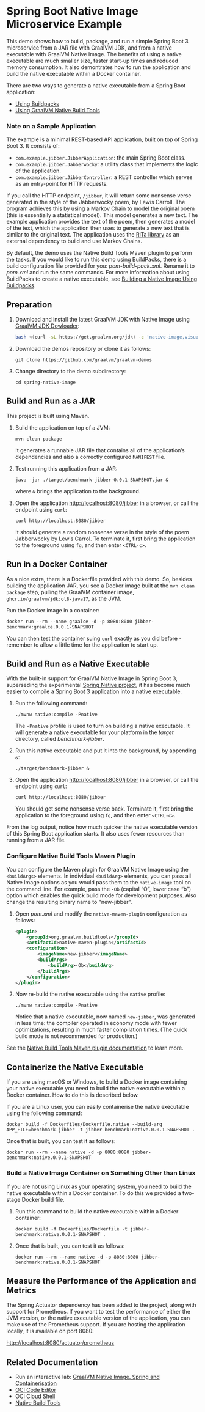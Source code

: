 # Spring Boot Native Image Microservice Example

This demo shows how to build, package, and run a simple Spring Boot 3 microservice from a JAR file with GraalVM JDK, and from a native executable with GraalVM Native Image. 
The benefits of using a native executable are much smaller size, faster start-up times and reduced memory consumption.
It also demontrates how to run the application and build the native executable within a Docker container. 

There are two ways to generate a native executable from a Spring Boot application:

- [Using Buildpacks](https://docs.spring.io/spring-boot/docs/3.0.0/reference/html/native-image.html#native-image.developing-your-first-application.buildpacks)
- [Using GraalVM Native Build Tools](https://graalvm.github.io/native-build-tools/latest/index.html)

### Note on a Sample Application

The example is a minimal REST-based API application, built on top of Spring Boot 3. It consists of:

- `com.example.jibber.JibberApplication`: the main Spring Boot class.
- `com.example.jibber.Jabberwocky`: a utility class that implements the logic of the application.
- `com.example.jibber.JibberController`: a REST controller which serves as an entry-point for HTTP requests.

If you call the HTTP endpoint, `/jibber`, it will return some nonsense verse generated in the style of the Jabberwocky poem, by Lewis Carroll. 
The program achieves this by using a Markov Chain to model the original poem (this is essentially a statistical model). 
This model generates a new text.
The example application provides the text of the poem, then generates a model of the text, which the application then uses to generate a new text that is similar to the original text. 
The application uses the [RiTa library](https://rednoise.org/rita/) as an external dependency to build and use Markov Chains.

By default, the demo uses the Native Build Tools Maven plugin to perform the tasks.
If you would like to run this demo using BuildPacks, there is a build configuration file provided for you: _pom-build-pack.xml_. Rename it to _pom.xml_ and run the same commands.
For more information about using BuildPacks to create a native executable, see [Building a Native Image Using Buildpacks](https://docs.spring.io/spring-boot/docs/3.0.0/reference/html/native-image.html#native-image.developing-your-first-application.buildpacks).

## Preparation

1. Download and  install the latest GraalVM JDK with Native Image using [GraalVM JDK Dowloader](https://github.com/graalvm/graalvm-jdk-downloader):
    ```bash
    bash <(curl -sL https://get.graalvm.org/jdk) -c 'native-image,visualvm'
    ```
2. Download the demos repository or clone it as follows:
    ```
    git clone https://github.com/graalvm/graalvm-demos
    ```
3. Change directory to the demo subdirectory:
    ```
    cd spring-native-image
    ```
## Build and Run as a JAR

This project is built using Maven. 

1. Build the application on top of a JVM:
    ```shell
    mvn clean package
    ```
    It generates a runnable JAR file that contains all of the application’s dependencies and also a correctly configured `MANIFEST` file.

2. Test running this application from a JAR:
    ```shell
    java -jar ./target/benchmark-jibber-0.0.1-SNAPSHOT.jar &
    ```
    where `&` brings the application to the background. 
    
3. Open the application [http://localhost:8080/jibber](http://localhost:8080/jibber) in a browser, or call the endpoint using `curl`:
    ```shell
    curl http://localhost:8080/jibber
    ```
    It should generate a random nonsense verse in the style of the poem Jabberwocky by Lewis Carrol. 
    To terminate it, first bring the application to the foreground using `fg`, and then enter `<CTRL-c>`.

## Run in a Docker Container

As a nice extra, there is a Dockerfile provided with this demo. So, besides building the application JAR, you see a Docker image built at the `mvn clean package` step, pulling the GraalVM container image, `ghcr.io/graalvm/jdk:ol8-java17`, as the JVM.

Run the Docker image in a container:
```shell
docker run --rm --name graalce -d -p 8080:8080 jibber-benchmark:graalce.0.0.1-SNAPSHOT
```

You can then test the container suing `curl` exactly as you did before - remember to allow a little time for the application to start up.

## Build and Run as a Native Executable

With the built-in support for GraalVM Native Image in Spring Boot 3, superseding the experimental [Spring Native project](https://docs.spring.io/spring-native/docs/current/reference/htmlsingle/#overview), it has become much easier to compile a Spring Boot 3 application into a native executable.

1. Run the following command:

    ```shell
    ./mvnw native:compile -Pnative
    ```
    The `-Pnative` profile is used to turn on building a native executable.
    It will generate a native executable for your platform in the _target_ directory, called _benchmark-jibber_.

2. Run this native executable and put it into the background, by appending `&`:
    ```shell
    ./target/benchmark-jibber &
    ```

3. Open the application [http://localhost:8080/jibber](http://localhost:8080/jibber) in a browser, or call the endpoint using `curl`:

    ```shell
    curl http://localhost:8080/jibber
    ```
    You should get some nonsense verse back. 
    Terminate it, first bring the application to the foreground using `fg`, and then enter `<CTRL-c>`.

From the log output, notice how much quicker the native executable version of this Spring Boot application starts. It also uses fewer resources than running from a JAR file.
### Configure Native Build Tools Maven Plugin

You can configure the Maven plugin for GraalVM Native Image using the `<buildArgs>` elements. 
In individual `<buildArg>` elements, you can pass all Native Image options as you would pass them to the `native-image` tool on the command line. 
For example, pass the `-Ob` (capital “O”, lower case “b”) option which enables the quick build mode for development purposes. 
Also change the resulting binary name to "new-jibber".

1. Open _pom.xml_ and modify the `native-maven-plugin` configuration as follows:

    ```xml
    <plugin>
        <groupId>org.graalvm.buildtools</groupId>
        <artifactId>native-maven-plugin</artifactId>
        <configuration>
            <imageName>new-jibber</imageName>
            <buildArgs>
                <buildArg>-Ob</buildArg>
            </buildArgs>
        </configuration>
    </plugin>
    ```

2. Now re-build the native executable using the `native` profile:

    ```shell
    ./mvnw native:compile -Pnative
    ```
    
    Notice that a native executable, now named `new-jibber`, was generated in less time: the compiler operated in economy mode with fewer optimizations, resulting in much faster compilation times. (The quick build mode is not recommended for production.)

See the [Native Build Tools Maven plugin documentation](https://graalvm.github.io/native-build-tools/latest/maven-plugin.html) to learn more. 
## Containerize the Native Executable

If you are using macOS or Windows, to build a Docker image containing your native executable you need to build the native executable within a Docker container. How to do this is described below. 

If you are a Linux user, you can easily containerise the native executable using the following command:
```shell
docker build -f Dockerfiles/Dockerfile.native --build-arg APP_FILE=benchmark-jibber -t jibber-benchmark:native.0.0.1-SNAPSHOT .
```

Once that is built, you can test it as follows:
```shell
docker run --rm --name native -d -p 8080:8080 jibber-benchmark:native.0.0.1-SNAPSHOT
```
### Build a Native Image Container on Something Other than Linux

If you are not using Linux as your operating system, you need to build the native executable within a Docker container. To do this we provided a two-stage Docker build file. 

1. Run this command to build the native executable within a Docker container:
    ```shell
    docker build -f Dockerfiles/Dockerfile -t jibber-benchmark:native.0.0.1-SNAPSHOT .
    ```

2. Once that is built, you can test it as follows:
    ```shell
    docker run --rm --name native -d -p 8080:8080 jibber-benchmark:native.0.0.1-SNAPSHOT
    ```
## Measure the Performance of the Application and Metrics

The Spring Actuator dependency has been added to the project, along with support for Prometheus. 
If you want to test the performance of either the JVM version, or the native executable version of the application, you can make use of the Prometheus support. 
If you are hosting the application locally, it is available on port 8080:

[http://localhost:8080/actuator/prometheus](http://localhost:8080/actuator/prometheus)

## Related Documentation

- Run an interactive lab: [GraalVM Native Image, Spring and Containerisation](https://luna.oracle.com/lab/fdfd090d-e52c-4481-a8de-dccecdca7d68)
- [OCI Code Editor](https://docs.oracle.com/en/graalvm/enterprise/22/docs/getting-started/oci/code-editor/)
- [OCI Cloud Shell](https://docs.oracle.com/en/graalvm/enterprise/22/docs/getting-started/oci/cloud-shell/)
- [Native Build Tools](https://graalvm.github.io/native-build-tools/)